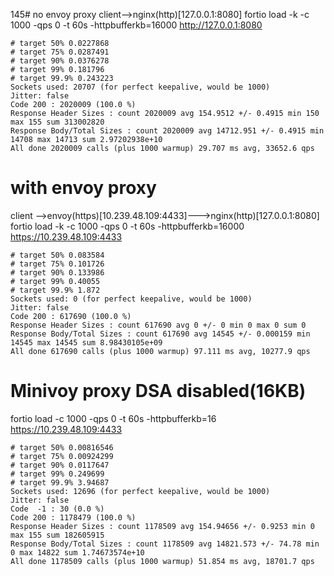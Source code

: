145# no envoy proxy
client-->nginx(http)[127.0.0.1:8080]
fortio load -k -c 1000 -qps 0 -t 60s -httpbufferkb=16000 http://127.0.0.1:8080
```
# target 50% 0.0227868
# target 75% 0.0287491
# target 90% 0.0376278
# target 99% 0.181796
# target 99.9% 0.243223
Sockets used: 20707 (for perfect keepalive, would be 1000)
Jitter: false
Code 200 : 2020009 (100.0 %)
Response Header Sizes : count 2020009 avg 154.9512 +/- 0.4915 min 150 max 155 sum 313002820
Response Body/Total Sizes : count 2020009 avg 14712.951 +/- 0.4915 min 14708 max 14713 sum 2.97202938e+10
All done 2020009 calls (plus 1000 warmup) 29.707 ms avg, 33652.6 qps
```
# with envoy proxy
client -->envoy(https)[10.239.48.109:4433]--->nginx(http)[127.0.0.1:8080]
fortio load -k -c 1000 -qps 0 -t 60s -httpbufferkb=16000 https://10.239.48.109:4433
```
# target 50% 0.083584
# target 75% 0.101726
# target 90% 0.133986
# target 99% 0.40055
# target 99.9% 1.872
Sockets used: 0 (for perfect keepalive, would be 1000)
Jitter: false
Code 200 : 617690 (100.0 %)
Response Header Sizes : count 617690 avg 0 +/- 0 min 0 max 0 sum 0
Response Body/Total Sizes : count 617690 avg 14545 +/- 0.000159 min 14545 max 14545 sum 8.98430105e+09
All done 617690 calls (plus 1000 warmup) 97.111 ms avg, 10277.9 qps
```

# Minivoy proxy DSA disabled(16KB)
fortio load  -c 1000 -qps 0 -t 60s -httpbufferkb=16 https://10.239.48.109:4433
```
# target 50% 0.00816546
# target 75% 0.00924299
# target 90% 0.0117647
# target 99% 0.249699
# target 99.9% 3.94687
Sockets used: 12696 (for perfect keepalive, would be 1000)
Jitter: false
Code  -1 : 30 (0.0 %)
Code 200 : 1178479 (100.0 %)
Response Header Sizes : count 1178509 avg 154.94656 +/- 0.9253 min 0 max 155 sum 182605915
Response Body/Total Sizes : count 1178509 avg 14821.573 +/- 74.78 min 0 max 14822 sum 1.74673574e+10
All done 1178509 calls (plus 1000 warmup) 51.854 ms avg, 18701.7 qps
```

